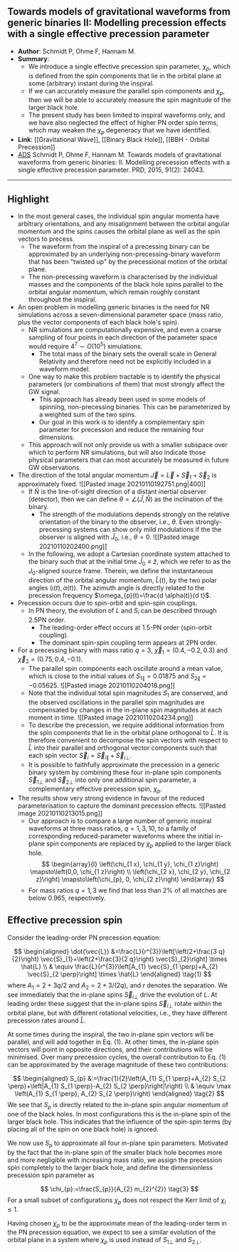 ## Towards models of gravitational waveforms from generic binaries II: Modelling precession effects with a single effective precession parameter

- **Author**: Schmidt P, Ohme F, Hannam M.
- **Summary**:
	- We introduce a single effective precession spin parameter, $\chi_{p}$, which is defined from the spin components that lie in the orbital plane at some (arbitrary) instant during the inspiral.
	- If we can accurately measure the parallel spin components and $\chi_{p}$, then we will be able to accurately measure the spin magnitude of the larger black hole.
	- The present study has been limited to inspiral waveforms only, and we have also neglected the effect of higher PN order spin terms, which may weaken the $\chi_{p}$ degeneracy that we have identified.
- **Link**: [[Gravitational Wave]], [[Binary Black Hole]], [[BBH - Orbital Precession]]
- [ADS](https://ui.adsabs.harvard.edu/abs/2015PhRvD..91b4043S) Schmidt P, Ohme F, Hannam M. Towards models of gravitational waveforms from generic binaries: II. Modelling precession effects with a single effective precession parameter. PRD, 2015, 91(2): 24043.

___

## Highlight

- In the most general cases, the individual spin angular momenta have arbitrary orientations, and any misalignment between the orbital angular momentum and the spins causes the orbital plane as well as the spin vectors to precess.
	- The waveform from the inspiral of a precessing binary can be approximated by an underlying non-precessing-binary waveform that has been "twisted up" by the precessional motion of the orbital plane.
	- The non-precessing waveform is characterised by the individual masses and the components of the black hole spins parallel to the orbital angular momentum, which remain roughly constant throughout the inspiral.
- An open problem in modelling generic binaries is the need for NR simulations across a seven-dimensional parameter space (mass ratio, plus the vector components of each black hole's spin).
	- NR simulations are computationally expensive, and even a coarse sampling of four points in each direction of the parameter space would require $4^{7} \sim O\left(10^{5}\right)$ simulations.
		- The total mass of the binary sets the overall scale in General Relativity and therefore need not be explicitly included in a waveform model.
	- One way to make this problem tractable is to identify the physical parameters (or combinations of them) that most strongly affect the GW signal.
		- This approach has already been used in some models of spinning, non-precessing binaries. This can be parameterized by a weighted sum of the two spins.
		- Our goal in this work is to identify a complementary spin parameter for precession and reduce the remaining four dimensions.
	- This approach will not only provide us with a smaller subspace over which to perform NR simulations, but will also indicate those physical parameters that can most accurately be measured in future GW observations.
- The direction of the total angular momentum $\vec{J}=\vec{L}+\vec{S}_{1}+\vec{S}_{2}$ is approximately fixed.
	![[Pasted image 20210110192751.png|400]]
	- If $\hat{N}$ is the line-of-sight direction of a distant inertial observer (detector), then we can define $\theta=\angle(\hat{J}, \hat{N})$ as the inclination of the binary.
		- The strength of the modulations depends strongly on the relative orientation of the binary to the observer, i.e., $\theta$. Even strongly-precessing systems can show only mild modulations if the the observer is aligned with $\hat{J}_{0}$, i.e., $\theta=0$.
			![[Pasted image 20210110202400.png]]
	- In the following, we adopt a Cartesian coordinate system attached to the binary such that at the initial time $\hat{J}_{0} \equiv \hat{z}$, which we refer to as the $J_{0}$-aligned source frame. Therein, we define the instantaneous direction of the orbital angular momentum, $\hat{L}(t)$, by the two polar angles $(\imath(t), \alpha(t))$. The azimuth angle is directly related to the precession frequency $\omega_{p}(t)=\frac{d \alpha(t)}{d t}$.
- Precession occurs due to spin-orbit and spin-spin couplings.
	- In PN theory, the evolution of $L$ and $S_{i}$ can be described through 2.5PN order.
		- The leading-order effect occurs at 1.5-PN order (spin-orbit coupling).
		- The dominant spin-spin coupling term appears at 2PN order.
- For a precessing binary with mass ratio $q=3$, $\vec{\chi}_{1}=(0.4,-0.2,0.3)$ and $\vec{\chi}_{2}=(0.75,0.4,−0.1)$.
	- The parallel spin components each oscillate around a mean value, which is close to the initial values of $S_{1 \|}=0.01875$ and $S_{2 \|}=-0.05625$.
		![[Pasted image 20210110204018.png]]
	- Note that the individual total spin magnitudes $S_{1}$ are conserved, and the observed oscillations in the parallel spin magnitudes are compensated by changes in the in-plane spin magnitudes at each moment in time.
		![[Pasted image 20210110204234.png]]
	- To describe the precession, we require additional information from the spin components that lie in the orbital plane orthogonal to $\hat{L}$. It is therefore convenient to decompose the spin vectors with respect to $\hat{L}$ into their parallel and orthogonal vector components such that each spin vector $\vec{S}_{i}=\vec{S}_{i \|}+\vec{S}_{i \perp}$.
	- It is possible to faithfully approximate the precession in a generic binary system by combining these four in-plane spin components $\vec{S}_{1 \perp}$ and $\vec{S}_{2 \perp}$ into only one additional spin parameter, a complementary effective precession spin, $\chi_{p}$.
- The results show very strong evidence in favour of the reduced parameterisation to capture the dominant precession effects.
		![[Pasted image 20210110213015.png]]
	- Our approach is to compare a large number of generic inspiral waveforms at three mass ratios, $q=1,3,10$, to a family of corresponding reduced-parameter waveforms where the initial in-plane spin components are replaced by $\chi_{p}$ applied to the larger black hole.
		$$
	\begin{array}{l}
	\left(\chi_{1 x}, \chi_{1 y}, \chi_{1 z}\right) \mapsto\left(0,0, \chi_{1 z}\right) \\
	\left(\chi_{2 x}, \chi_{2 y}, \chi_{2 z}\right) \mapsto\left(\chi_{p}, 0, \chi_{2 z}\right)
	\end{array}
	$$
	- For mass ratios $q=1,3$ we find that less than $2 \%$ of all matches are below $0.965$, respectively.
	

## Effective precession spin

Consider the leading-order PN precession equation:

$$
\begin{aligned}
\dot{\vec{L}} &=\frac{L}{r^{3}}\left[\left(2+\frac{3 q}{2}\right) \vec{S}_{1}+\left(2+\frac{3}{2 q}\right) \vec{S}_{2}\right] \times \hat{L} \\
& \equiv \frac{L}{r^{3}}\left[A_{1} \vec{S}_{1 \perp}+A_{2} \vec{S}_{2 \perp}\right] \times \hat{L}
\end{aligned} \tag{1}
$$
where $A_{1}=2+3 q / 2$ and $A_{2}=2+3 /(2 q)$, and $r$ denotes the separation. We see immediately that the in-plane spins $\vec{S}_{i \perp}$ drive the evolution of $L$. At leading order these suggest that the in-plane spins $\vec{S}_{i \perp}$ rotate within the orbital plane, but with different rotational velocities, i.e., they have different precession rates around $\hat{L}$.

At some times during the inspiral, the two in-plane spin vectors will be parallel, and will add together in Eq. (1). At other times, the in-plane spin vectors will point in opposite directions, and their contributions will be minimised. Over many precession cycles, the overall contribution to Eq. (1) can be approximated by the average magnitude of these two contributions:

$$
\begin{aligned}
S_{p} &:=\frac{1}{2}\left(A_{1} S_{1 \perp}+A_{2} S_{2 \perp}+\left|A_{1} S_{1 \perp}-A_{2} S_{2 \perp}\right|\right) \\
& \equiv \max \left(A_{1} S_{1 \perp}, A_{2} S_{2 \perp}\right)
\end{aligned} \tag{2}
$$
We see that $S_{p}$ is directly related to the in-plane spin angular momentum of one of the black holes. In most configurations this is the in-plane spin of the larger black hole. This indicates that the influence of the spin-spin terms (by placing all of the spin on one black hole) is ignored.

We now use $S_{p}$ to approximate all four in-plane spin parameters. Motivated by the fact that the in-plane spin of the smaller black hole becomes more and more negligible with increasing mass ratio, we assign the precession spin completely to the larger black hole, and define the dimensionless precession spin parameter as

$$
\chi_{p}:=\frac{S_{p}}{A_{2} m_{2}^{2}} \tag{3}
$$
For a small subset of configurations $\chi_{p}$ does not respect the Kerr limit of $\chi_{i} \leq 1$.

Having chosen $\chi_{p}$ to be the approximate mean of the leading-order term in the PN precession equation, we expect to see a similar evolution of the orbital plane in a system where $\chi_{p}$ is used instead of $S_{1 \perp}$ and $S_{2 \perp}$.